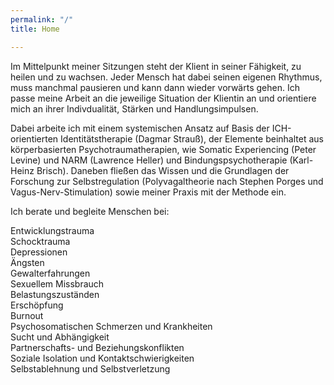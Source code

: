 ```yaml
---
permalink: "/"
title: Home

---
```

Im Mittelpunkt meiner Sitzungen steht der Klient in seiner Fähigkeit, zu heilen und zu wachsen. Jeder Mensch hat dabei seinen eigenen Rhythmus, muss manchmal pausieren und kann dann wieder vorwärts gehen. Ich passe meine Arbeit an die jeweilige Situation der Klientin an und orientiere mich an ihrer Indivdualität,  Stärken und Handlungsimpulsen.

Dabei arbeite ich mit einem systemischen Ansatz auf Basis der ICH-orientierten Identitätstherapie (Dagmar Strauß), der Elemente beinhaltet aus körperbasierten Psychotraumatherapien, wie Somatic Experiencing (Peter Levine) und NARM (Lawrence Heller) und Bindungspsychotherapie (Karl-Heinz Brisch). Daneben fließen das Wissen und die Grundlagen der Forschung zur Selbstregulation (Polyvagaltheorie nach Stephen Porges und Vagus-Nerv-Stimulation) sowie meiner Praxis mit der Methode ein.

Ich berate und begleite Menschen bei:

Entwicklungstrauma   
Schocktrauma  
Depressionen   
Ängsten   
Gewalterfahrungen  
Sexuellem Missbrauch   
Belastungszuständen   
Erschöpfung  
Burnout   
Psychosomatischen Schmerzen und Krankheiten   
Sucht und Abhängigkeit   
Partnerschafts- und Beziehungskonflikten   
Soziale Isolation und Kontaktschwierigkeiten   
Selbstablehnung und Selbstverletzung